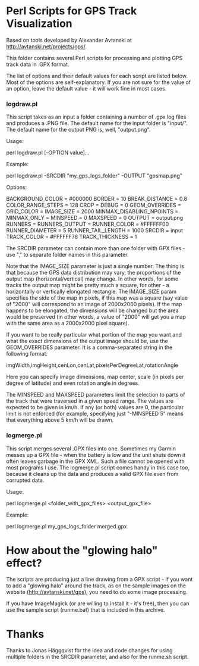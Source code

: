Perl Scripts for GPS Track Visualization
========================================

Based on tools developed by Alexander Avtanski at http://avtanski.net/projects/gps/.

This folder contains several Perl scripts for processing and plotting
GPS track data in .GPX format.

The list of options and their default values for each script are listed
below.  Most of the options are self-explanatory.  If you are not sure
for the value of an option, leave the default value - it will work fine
in most cases.


### logdraw.pl

This script takes as an input a folder containing a number of .gpx log
files and produces a .PNG file.  The default name for the input folder
is "input/".  The default name for the output PNG is, well, "output.png".

Usage:

  perl logdraw.pl [-OPTION value]...

Example:

  perl logdraw.pl -SRCDIR "my_gps_logs_folder" -OUTPUT "gpsmap.png"

Options:

  BACKGROUND_COLOR     = #000000
  BORDER               = 10
  BREAK_DISTANCE       = 0.8
  COLOR_RANGE_STEPS    = 128
  CROP                 =
  DEBUG                = 0
  GEOM_OVERRIDES       =
  GRID_COLOR           =
  IMAGE_SIZE           = 2000
  MINMAX_DISABLING_NPOINTS =
  MINMAX_ONLY          =
  MINSPEED             = 0
  MAXSPEED             = 0
  OUTPUT               = output.png
  RUNNERS              =
  RUNNERS_OUTPUT       =
  RUNNER_COLOR         = #FFFFFF00
  RUNNER_DIAMETER      = 5
  RUNNER_TAIL_LENGTH   = 1000
  SRCDIR               = input
  TRACK_COLOR          = #FFFFFF78
  TRACK_THICKNESS      = 1

The SRCDIR parameter can contain more than one folder with GPX files -
use "," to separate folder names in this parameter.

Note that the IMAGE_SIZE parameter is just a single number.  The thing
is that because the GPS data distribution may vary, the proportions of
the output map (horizontal/vertical) may change.  In other words, for
some tracks the output map might be pretty much a square, for other -
a horizontally or vertically elongated rectangle.  The IMAGE_SIZE param
specifies the side of the map in pixels, if this map was a square (say
value of "2000" will correspond to an image of 2000x2000 pixels).  If
the map happens to be elongated, the dimensions will be changed but the
area would be preserved (in other words, a value of "2000" will get you
a map with the same area as a 2000x2000 pixel square).

If you want to be really particular what portion of the map you want
and what the exact dimensions of the output image should be, use the
GEOM_OVERRIDES parameter.  It is a comma-separated string in the
following format:

  imgWidth,imgHeight,cenLon,cenLat,pixelsPerDegreeLat,rotationAngle

Here you can specify image dimensions, map center, scale (in pixels
per degree of latitude) and even rotation angle in degrees.

The MINSPEED and MAXSPEED parameters limit the selection to parts of
the track that were traversed in a given speed range. The values are
expected to be given in km/h. If any (or both) values are 0, the
particular limit is not enforced (for example, specifying just
"-MINSPEED 5" means that everything above 5 km/h will be drawn.


### logmerge.pl

This script merges several .GPX files into one.  Sometimes my Garmin
messes up a GPX file - when the battery is low and the unit shuts down
it often leaves garbage in the GPX XML.  Such a file cannot be opened
with most programs I use.  The logmerge.pl script comes handy in this
case too, because it cleans up the data and produces a valid GPX file
even from corrupted data.

Usage:

  perl logmerge.pl <folder_with_gpx_files> <output_gpx_file>

Example:

  perl logmerge.pl my_gps_logs_folder merged.gpx



How about the "glowing halo" effect?
====================================

The scripts are producing just a line drawing from a GPX script - if
you want to add a "glowing halo" around the track, as on the sample
images on the website (http://avtanski.net/gps), you need to do some
image processing.

If you have ImageMagick (or are willing to install it - it's free),
then you can use the sample script (runme.bat) that is included in
this archive.


Thanks
======

Thanks to Jonas Häggqvist for the idea and code changes for using
multiple folders in the SRCDIR parameter, and also for the runme.sh
script.

